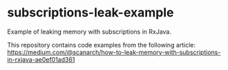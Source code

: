 # subscriptions-leak-example
Example of leaking memory with subscriptions in RxJava.

This repository contains code examples from the following article: 
https://medium.com/@scanarch/how-to-leak-memory-with-subscriptions-in-rxjava-ae0ef01ad361
